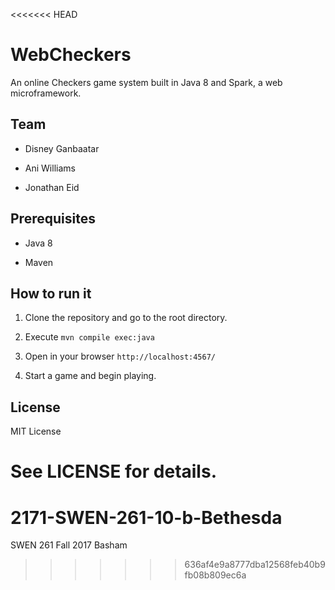 <<<<<<< HEAD
# WebCheckers

An online Checkers game system built in Java 8 and Spark, a web
microframework.


## Team

- Disney Ganbaatar

- Ani Williams

- Jonathan Eid


## Prerequisites

- Java 8

- Maven


## How to run it

1. Clone the repository and go to the root directory.

2. Execute `mvn compile exec:java`

3. Open in your browser `http://localhost:4567/`

4. Start a game and begin playing.


## License

MIT License

See LICENSE for details.
=======
# 2171-SWEN-261-10-b-Bethesda
SWEN 261 Fall 2017 Basham
>>>>>>> 636af4e9a8777dba12568feb40b9fb08b809ec6a
